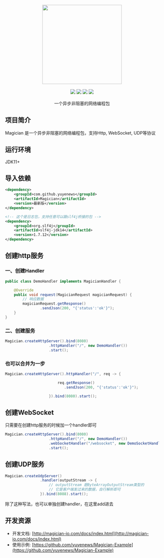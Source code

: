 <br/>

<div align=center>
<img width="260px;" src="http://magician-io.com/img/logo-black.png"/>
</div>

<br/>

<div align=center>

<img src="https://img.shields.io/badge/licenes-MIT-brightgreen.svg"/>
<img src="https://img.shields.io/badge/jdk-11+-brightgreen.svg"/>
<img src="https://img.shields.io/badge/maven-3.5.4+-brightgreen.svg"/>
<img src="https://img.shields.io/badge/release-master-brightgreen.svg"/>

</div>
<br/>

<div align=center>
一个异步非阻塞的网络编程包
</div>


## 项目简介

Magician 是一个异步非阻塞的网络编程包，支持Http, WebSocket, UDP等协议

## 运行环境

JDK11+

## 导入依赖
```xml
<dependency>
    <groupId>com.github.yuyenews</groupId>
    <artifactId>Magician</artifactId>
    <version>最新版</version>
</dependency>

<!-- 这个是日志包，支持任意可以跟slf4j桥接的包 -->
<dependency>
    <groupId>org.slf4j</groupId>
    <artifactId>slf4j-jdk14</artifactId>
    <version>1.7.12</version>
</dependency>
```

## 创建http服务
### 一、创建Handler
```java
public class DemoHandler implements MagicianHandler {

    @Override
    public void request(MagicianRequest magicianRequest) {
        // 响应数据
        magicianRequest.getResponse()
                .sendJson(200, "{'status':'ok'}");
    }
}
```

### 二、创建服务
```java
Magician.createHttpServer().bind(8080)
                    .httpHandler("/", new DemoHandler())
                    .start();
```

### 也可以合并为一步
```java
Magician.createHttpServer().httpHandler("/", req -> {

                        req.getResponse()
                           .sendJson(200, "{'status':'ok'}");

                    }).bind(8080).start();
```

## 创建WebSocket
只需要在创建http服务的时候加一个handler即可
```java
Magician.createHttpServer().bind(8080)
                    .httpHandler("/", new DemoHandler())
                    .webSocketHandler("/websocket", new DemoSocketHandler())
                    .start();
```

## 创建UDP服务
```java
Magician.createUdpServer()
                .handler(outputStream -> {
                    // outputStream 是ByteArrayOutputStream类型的
                    // 它是客户端发过来的数据，自行解析即可
                }).bind(8088).start();
```
除了这种写法，也可以单独创建handler，在这里add进去

## 开发资源
- 开发文档: [http://magician-io.com/docs/index.html](http://magician-io.com/docs/index.html)
- 使用示例: [https://github.com/yuyenews/Magician-Example](https://github.com/yuyenews/Magician-Example)